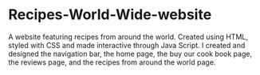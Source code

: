 # Recipes-World-Wide-website
A website featuring recipes from around the world. 
Created using HTML, styled with CSS and made interactive through Java Script.
I created and designed the navigation bar, the home page, the buy our cook book page, the reviews page, and the recipes from around the world page. 
